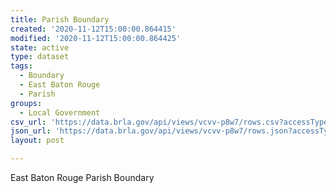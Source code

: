 ```yaml
---
title: Parish Boundary
created: '2020-11-12T15:00:00.864415'
modified: '2020-11-12T15:00:00.864425'
state: active
type: dataset
tags:
  - Boundary
  - East Baton Rouge
  - Parish
groups:
  - Local Government
csv_url: 'https://data.brla.gov/api/views/vcvv-p8w7/rows.csv?accessType=DOWNLOAD'
json_url: 'https://data.brla.gov/api/views/vcvv-p8w7/rows.json?accessType=DOWNLOAD'
layout: post

---
```

East Baton Rouge Parish Boundary
